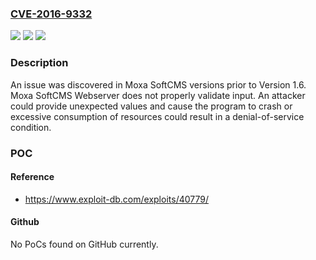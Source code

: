 ### [CVE-2016-9332](https://cve.mitre.org/cgi-bin/cvename.cgi?name=CVE-2016-9332)
![](https://img.shields.io/static/v1?label=Product&message=Moxa%20SoftCMS%20prior%20to%20Version%201.6&color=blue)
![](https://img.shields.io/static/v1?label=Version&message=n%2Fa&color=blue)
![](https://img.shields.io/static/v1?label=Vulnerability&message=Moxa%20SoftCMS%20denial-of-service&color=brighgreen)

### Description

An issue was discovered in Moxa SoftCMS versions prior to Version 1.6. Moxa SoftCMS Webserver does not properly validate input. An attacker could provide unexpected values and cause the program to crash or excessive consumption of resources could result in a denial-of-service condition.

### POC

#### Reference
- https://www.exploit-db.com/exploits/40779/

#### Github
No PoCs found on GitHub currently.

